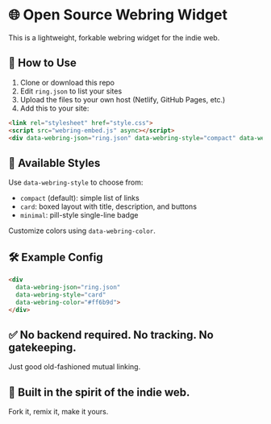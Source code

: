 # 🌐 Open Source Webring Widget

This is a lightweight, forkable webring widget for the indie web.

## 🔧 How to Use
1. Clone or download this repo
2. Edit `ring.json` to list your sites
3. Upload the files to your own host (Netlify, GitHub Pages, etc.)
4. Add this to your site:

```html
<link rel="stylesheet" href="style.css">
<script src="webring-embed.js" async></script>
<div data-webring-json="ring.json" data-webring-style="compact" data-webring-color="#6c4eb6"></div>
```

## 🎨 Available Styles
Use `data-webring-style` to choose from:
- `compact` (default): simple list of links
- `card`: boxed layout with title, description, and buttons
- `minimal`: pill-style single-line badge

Customize colors using `data-webring-color`.

## 🛠 Example Config
```html
<div 
  data-webring-json="ring.json" 
  data-webring-style="card" 
  data-webring-color="#ff6b9d">
</div>
```

## ✅ No backend required. No tracking. No gatekeeping.
Just good old-fashioned mutual linking.

## 🖤 Built in the spirit of the indie web.
Fork it, remix it, make it yours.

